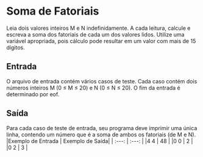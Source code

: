 
# Soma de Fatoriais

Leia dois valores inteiros M e N indefinidamente. A cada leitura, calcule e escreva a soma dos fatoriais de cada um dos valores lidos. Utilize uma variável apropriada, pois cálculo pode resultar em um valor com mais de 15 dígitos.

## Entrada

O arquivo de entrada contém vários casos de teste. Cada caso contém dois números inteiros M (0 ≤ M ≤ 20) e N (0 ≤ N ≤ 20). O fim da entrada é determinado por eof.

## Saída

Para cada caso de teste de entrada, seu programa deve imprimir uma única linha, contendo um número que é a soma de ambos os fatoriais (de M e N).
|Exemplo de Entrada | Exemplo de Saída|
| :---: | :---: |
|4 4    | 48    |
|0 0    | 2     |
|0 2    | 3     |
